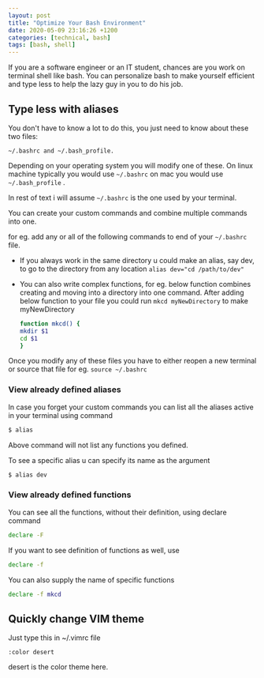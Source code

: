 ```yaml
---
layout: post
title: "Optimize Your Bash Environment"
date: 2020-05-09 23:16:26 +1200
categories: [technical, bash]
tags: [bash, shell]
---
```


If you are a software engineer or an IT student, chances are you work on terminal shell like bash.
You can personalize bash to make yourself efficient and type less to help the lazy guy in you to do his job.

## Type less with aliases

You don't have to know a lot to do this, you just need to know about these two files:

`~/.bashrc and ~/.bash_profile.`

Depending on your operating system you will modify one of these.
On linux machine typically you would use `~/.bashrc` on mac you would use
`~/.bash_profile` .

In rest of text i will assume `~/.bashrc` is the one used by your terminal.

You can create your custom commands and combine multiple commands into one.

for eg. add any or all of the following commands to end of your `~/.bashrc` file.

- If you always work in the same directory u could make an alias, say dev, to go to the directory from any location `alias dev="cd /path/to/dev"`

- You can also write complex functions, for eg. below function combines creating and moving into a directory into one command. After adding below function to your file you could run `mkcd myNewDirectory` to make myNewDirectory

  ```bash
  function mkcd() {
  mkdir $1
  cd $1
  }
  ```

Once you modify any of these files you have to either reopen a new terminal or source that file for eg. `source ~/.bashrc`

### View already defined aliases

In case you forget your custom commands you can list all the aliases active in your terminal using command

```bash
$ alias
```

Above command will not list any functions you defined.

To see a specific alias u can specify its name as the argument

```bash
$ alias dev
```

### View already defined functions

You can see all the functions, without their definition, using declare command

```bash
declare -F
```

If you want to see definition of functions as well, use

```bash
declare -f
```

You can also supply the name of specific functions

```bash
declare -f mkcd
```

## Quickly change VIM theme

Just type this in ~/.vimrc file

```
:color desert
```

desert is the color theme here.
